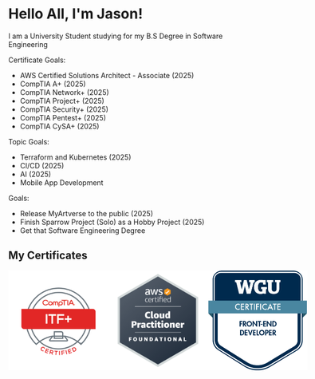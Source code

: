 <!-- 2022-2024 OzzyTheDev, Please Don't Copy -->

# Hello All, I'm Jason!

I am a University Student studying for my B.S Degree in Software Engineering

Certificate Goals:

- AWS Certified Solutions Architect - Associate (2025)
- CompTIA A+ (2025)
- CompTIA Network+ (2025)
- CompTIA Project+ (2025)
- CompTIA Security+ (2025)
- CompTIA Pentest+ (2025)
- CompTIA CySA+ (2025)

Topic Goals:
- Terraform and Kubernetes (2025)
- CI/CD (2025)
- AI (2025)
- Mobile App Development

Goals:
- Release MyArtverse to the public (2025)
- Finish Sparrow Project (Solo) as a Hobby Project (2025)
- Get that Software Engineering Degree

## My Certificates

<div style="display: flex; flex-direction:row;">
  
<img width="200" src="comptiaitf.png" />
<img width="200" src="cloudpractitioner.png" />
<img width="200" src="wgufrontend.png" />
  </div>
